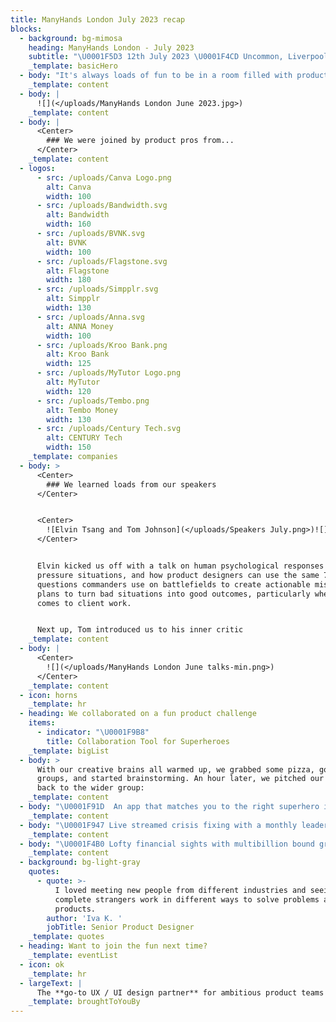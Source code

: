 ```yaml
---
title: ManyHands London July 2023 recap
blocks:
  - background: bg-mimosa
    heading: ManyHands London - July 2023
    subtitle: "\U0001F5D3️ 12th July 2023 \U0001F4CD Uncommon, Liverpool Street"
    _template: basicHero
  - body: "It's always loads of fun to be in a room filled with product pros to work on a fictional brief. We're constantly blown away by the creativity and camaraderie that people bring to our silly product challenges.\n\nMassive thank you to everyone who came along to our July event. \U0001F64C\n"
    _template: content
  - body: |
      ![](</uploads/ManyHands London June 2023.jpg>)
    _template: content
  - body: |
      <Center>
        ### We were joined by product pros from...
      </Center>
    _template: content
  - logos:
      - src: /uploads/Canva Logo.png
        alt: Canva
        width: 100
      - src: /uploads/Bandwidth.svg
        alt: Bandwidth
        width: 160
      - src: /uploads/BVNK.svg
        alt: BVNK
        width: 100
      - src: /uploads/Flagstone.svg
        alt: Flagstone
        width: 180
      - src: /uploads/Simpplr.svg
        alt: Simpplr
        width: 130
      - src: /uploads/Anna.svg
        alt: ANNA Money
        width: 100
      - src: /uploads/Kroo Bank.png
        alt: Kroo Bank
        width: 125
      - src: /uploads/MyTutor Logo.png
        alt: MyTutor
        width: 120
      - src: /uploads/Tembo.png
        alt: Tembo Money
        width: 130
      - src: /uploads/Century Tech.svg
        alt: CENTURY Tech
        width: 150
    _template: companies
  - body: >
      <Center>
        ### We learned loads from our speakers
      </Center>


      <Center>
        ![Elvin Tsang and Tom Johnson](</uploads/Speakers July.png>)![]()
      </Center>


      Elvin kicked us off with a talk on human psychological responses to high
      pressure situations, and how product designers can use the same 7
      questions commanders use on battlefields to create actionable mission
      plans to turn bad situations into good outcomes, particularly when it
      comes to client work.


      Next up, Tom introduced us to his inner critic
    _template: content
  - body: |
      <Center>
        ![](</uploads/ManyHands London June talks-min.png>)
      </Center>
    _template: content
  - icon: horns
    _template: hr
  - heading: We collaborated on a fun product challenge
    items:
      - indicator: "\U0001F9B8"
        title: Collaboration Tool for Superheroes
    _template: bigList
  - body: >
      With our creative brains all warmed up, we grabbed some pizza, got into
      groups, and started brainstorming. An hour later, we pitched our ideas
      back to the wider group:
    _template: content
  - body: "\U0001F91D  An app that matches you to the right superhero in the right place at the right time via complex global monitoring channels\n"
    _template: content
  - body: "\U0001F947 Live streamed crisis fixing with a monthly leaderboard for superheroes looking to improve their global rep\n"
    _template: content
  - body: "\U0001F4B0 Lofty financial sights with multibillion bound growth in the first year (and room to 10x by expansion across the universe)\n"
    _template: content
  - background: bg-light-gray
    quotes:
      - quote: >-
          I loved meeting new people from different industries and seeing how
          complete strangers work in different ways to solve problems and create
          products. 
        author: 'Iva K. '
        jobTitle: Senior Product Designer
    _template: quotes
  - heading: Want to join the fun next time?
    _template: eventList
  - icon: ok
    _template: hr
  - largeText: |
      The **go-to UX / UI design partner** for ambitious product teams
    _template: broughtToYouBy
---
```











